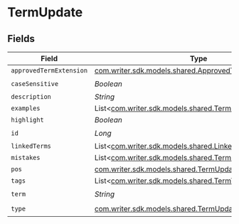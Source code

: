 # TermUpdate


## Fields

| Field                                                                                                          | Type                                                                                                           | Required                                                                                                       | Description                                                                                                    |
| -------------------------------------------------------------------------------------------------------------- | -------------------------------------------------------------------------------------------------------------- | -------------------------------------------------------------------------------------------------------------- | -------------------------------------------------------------------------------------------------------------- |
| `approvedTermExtension`                                                                                        | [com.writer.sdk.models.shared.ApprovedTermExtensionCreate](../../models/shared/ApprovedTermExtensionCreate.md) | :heavy_minus_sign:                                                                                             | N/A                                                                                                            |
| `caseSensitive`                                                                                                | *Boolean*                                                                                                      | :heavy_check_mark:                                                                                             | N/A                                                                                                            |
| `description`                                                                                                  | *String*                                                                                                       | :heavy_minus_sign:                                                                                             | N/A                                                                                                            |
| `examples`                                                                                                     | List<[com.writer.sdk.models.shared.TermExampleCreate](../../models/shared/TermExampleCreate.md)>               | :heavy_minus_sign:                                                                                             | N/A                                                                                                            |
| `highlight`                                                                                                    | *Boolean*                                                                                                      | :heavy_minus_sign:                                                                                             | N/A                                                                                                            |
| `id`                                                                                                           | *Long*                                                                                                         | :heavy_check_mark:                                                                                             | N/A                                                                                                            |
| `linkedTerms`                                                                                                  | List<[com.writer.sdk.models.shared.LinkedTermCreate](../../models/shared/LinkedTermCreate.md)>                 | :heavy_minus_sign:                                                                                             | N/A                                                                                                            |
| `mistakes`                                                                                                     | List<[com.writer.sdk.models.shared.TermMistakeCreate](../../models/shared/TermMistakeCreate.md)>               | :heavy_minus_sign:                                                                                             | N/A                                                                                                            |
| `pos`                                                                                                          | [com.writer.sdk.models.shared.TermUpdatePos](../../models/shared/TermUpdatePos.md)                             | :heavy_minus_sign:                                                                                             | N/A                                                                                                            |
| `tags`                                                                                                         | List<[com.writer.sdk.models.shared.TermTagCreate](../../models/shared/TermTagCreate.md)>                       | :heavy_minus_sign:                                                                                             | N/A                                                                                                            |
| `term`                                                                                                         | *String*                                                                                                       | :heavy_check_mark:                                                                                             | N/A                                                                                                            |
| `type`                                                                                                         | [com.writer.sdk.models.shared.TermUpdateType](../../models/shared/TermUpdateType.md)                           | :heavy_check_mark:                                                                                             | N/A                                                                                                            |